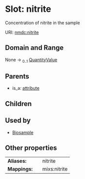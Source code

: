 
# Slot: nitrite


Concentration of nitrite in the sample

URI: [nmdc:nitrite](https://microbiomedata/meta/nitrite)


## Domain and Range

None &#8594;  <sub>0..1</sub> [QuantityValue](QuantityValue.md)

## Parents

 *  is_a: [attribute](attribute.md)

## Children


## Used by

 * [Biosample](Biosample.md)

## Other properties

|  |  |  |
| --- | --- | --- |
| **Aliases:** | | nitrite |
| **Mappings:** | | mixs:nitrite |

